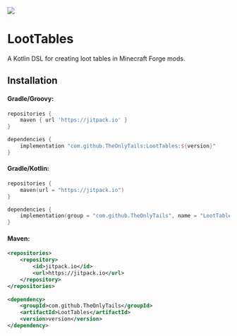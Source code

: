 [![](https://jitpack.io/v/TheOnlyTails/LootTables.svg)](https://jitpack.io/#TheOnlyTails/LootTables)

# LootTables

A Kotlin DSL for creating loot tables in Minecraft Forge mods.

## Installation

#### Gradle/Groovy:

```groovy
repositories {
    maven { url 'https://jitpack.io' }
}

dependencies {
    implementation "com.github.TheOnlyTails:LootTables:${version}"
}
```

#### Gradle/Kotlin:
```kotlin
repositories {
    maven(url = "https://jitpack.io")
}

dependencies {
    implementation(group = "com.github.TheOnlyTails", name = "LootTables", version = version)
}
```

#### Maven:
```xml
<repositories>
	<repository>
	    <id>jitpack.io</id>
	    <url>https://jitpack.io</url>
	</repository>
</repositories>
  
<dependency>
    <groupId>com.github.TheOnlyTails</groupId>
    <artifactId>LootTables</artifactId>
    <version>version</version>
</dependency>
```
